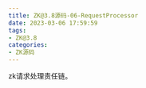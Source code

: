 ```yaml
---
title: ZK@3.8源码-06-RequestProcessor
date: 2023-03-06 17:59:59
tags:
- ZK@3.8
categories:
- ZK源码
---
```


zk请求处理责任链。